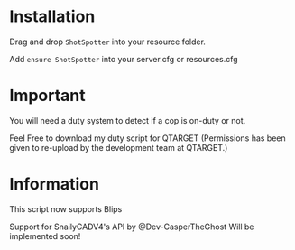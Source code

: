 # Installation

Drag and drop ``ShotSpotter`` into your resource folder.

Add ``ensure ShotSpotter`` into your server.cfg or resources.cfg

# Important

You will need a duty system to detect if a cop is on-duty or not.

Feel Free to download my duty script for QTARGET (Permissions has been given to re-upload by the development team at QTARGET.)

# Information

This script now supports Blips

Support for SnailyCADV4's API by @Dev-CasperTheGhost Will be implemented soon!


